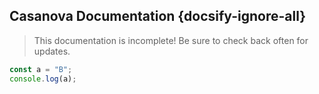 ## Casanova Documentation {docsify-ignore-all}

> This documentation is incomplete! Be sure to check back often for updates.

```js
const a = "B";
console.log(a);
```
